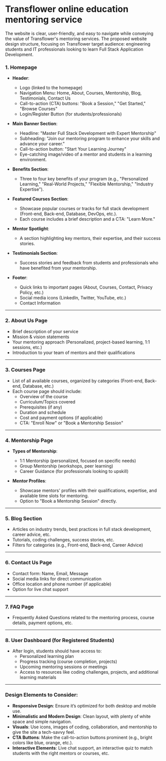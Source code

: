 # Transflower online education mentoring service
  The website is clear, user-friendly, and easy to navigate while conveying the value of Transflower's mentoring services. The proposed website design structure, focusing on Transflower target audience: engineering students and IT professionals looking to learn Full Stack Application Development.

### 1. **Homepage**
   - **Header**:
     - Logo (linked to the homepage)
     - Navigation Menu: Home, About, Courses, Mentorship, Blog, Testimonials, Contact Us
     - Call-to-action (CTA) buttons: "Book a Session," "Get Started," "Browse Courses"
     - Login/Register Button (for students/professionals)

   - **Main Banner Section**:
     - Headline: "Master Full Stack Development with Expert Mentorship"
     - Subheading: "Join our mentoring program to enhance your skills and advance your career."
     - Call-to-action button: "Start Your Learning Journey"
     - Eye-catching image/video of a mentor and students in a learning environment.

   - **Benefits Section**:
     - Three to four key benefits of your program (e.g., "Personalized Learning," "Real-World Projects," "Flexible Mentorship," "Industry Expertise").

   - **Featured Courses Section**:
     - Showcase popular courses or tracks for full stack development (Front-end, Back-end, Database, DevOps, etc.).
     - Each course includes a brief description and a CTA: "Learn More."

   - **Mentor Spotlight**:
     - A section highlighting key mentors, their expertise, and their success stories.

   - **Testimonials Section**:
     - Success stories and feedback from students and professionals who have benefited from your mentorship.

   - **Footer**:
     - Quick links to important pages (About, Courses, Contact, Privacy Policy, etc.)
     - Social media icons (LinkedIn, Twitter, YouTube, etc.)
     - Contact Information

---

### 2. **About Us Page**
   - Brief description of your service
   - Mission & vision statements
   - Your mentoring approach (Personalized, project-based learning, 1:1 sessions, etc.)
   - Introduction to your team of mentors and their qualifications

---

### 3. **Courses Page**
   - List of all available courses, organized by categories (Front-end, Back-end, Database, etc.)
   - Each course page should include:
     - Overview of the course
     - Curriculum/Topics covered
     - Prerequisites (if any)
     - Duration and schedule
     - Cost and payment options (if applicable)
     - CTA: "Enroll Now" or "Book a Mentorship Session"

---

### 4. **Mentorship Page**
   - **Types of Mentorship**: 
     - 1:1 Mentorship (personalized, focused on specific needs)
     - Group Mentorship (workshops, peer learning)
     - Career Guidance (for professionals looking to upskill)
   
   - **Mentor Profiles**: 
     - Showcase mentors' profiles with their qualifications, expertise, and available time slots for mentoring.
     - Option to "Book a Mentorship Session" directly.

---

### 5. **Blog Section**
   - Articles on industry trends, best practices in full stack development, career advice, etc.
   - Tutorials, coding challenges, success stories, etc.
   - Filters for categories (e.g., Front-end, Back-end, Career Advice)

---

### 6. **Contact Us Page**
   - Contact form: Name, Email, Message
   - Social media links for direct communication
   - Office location and phone number (if applicable)
   - Option for live chat support

---

### 7. **FAQ Page**
   - Frequently Asked Questions related to the mentoring process, course details, payment options, etc.

---

### 8. **User Dashboard (for Registered Students)**
   - After login, students should have access to:
     - Personalized learning plan
     - Progress tracking (course completion, projects)
     - Upcoming mentoring sessions or meetings
     - Access to resources like coding challenges, projects, and additional learning materials

---

### Design Elements to Consider:
- **Responsive Design**: Ensure it’s optimized for both desktop and mobile use.
- **Minimalistic and Modern Design**: Clean layout, with plenty of white space and simple navigation.
- **Visuals**: Use icons, images of coding, collaboration, and mentorship to give the site a tech-savvy feel.
- **CTA Buttons**: Make the call-to-action buttons prominent (e.g., bright colors like blue, orange, etc.).
- **Interactive Elements**: Live chat support, an interactive quiz to match students with the right mentors or courses, etc.
